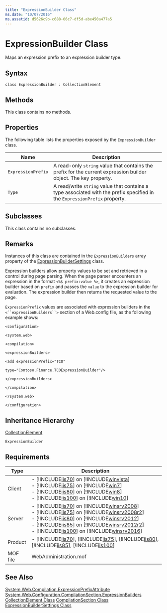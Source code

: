 ```yaml
---
title: "ExpressionBuilder Class"
ms.date: "10/07/2016"
ms.assetid: d5626c9b-c688-06c7-df5d-abe450a477a5
---
```

# ExpressionBuilder Class
Maps an expression prefix to an expression builder type.  
  
## Syntax  
  
```vbs  
class ExpressionBuilder : CollectionElement  
```  
  
## Methods  
 This class contains no methods.  
  
## Properties  
 The following table lists the properties exposed by the `ExpressionBuilder` class.  
  
|Name|Description|  
|----------|-----------------|  
|`ExpressionPrefix`|A read-only `string` value that contains the prefix for the current expression builder object. The key property.|  
|`Type`|A read/write `string` value that contains a type associated with the prefix specified in the `ExpressionPrefix` property.|  
  
## Subclasses  
 This class contains no subclasses.  
  
## Remarks  
 Instances of this class are contained in the `ExpressionBuilders` array property of the [ExpressionBuilderSettings](../wmi-provider/expressionbuildersettings-class.md) class.  
  
 Expression builders allow property values to be set and retrieved in a control during page parsing. When the page parser encounters an expression in the format `<%$ prefix:value %>`, it creates an expression builder based on `prefix` and passes the `value` to the expression builder for evaluation. The expression builder then returns the requested value to the page.  
  
 `ExpressionPrefix` values are associated with expression builders in the `<``expressionBuilders``>` section of a Web.config file, as the following example shows:  
  
 `<configuration>`  
  
 `<system.web>`  
  
 `<compilation>`  
  
 `<expressionBuilders>`  
  
 `<add expressionPrefix="TCO"`  
  
 `type="Contoso.Finance.TCOExpressionBuilder"/>`  
  
 `</expressionBuilders>`  
  
 `</compilation>`  
  
 `</system.web>`  
  
 `</configuration>`  
  
## Inheritance Hierarchy  
 [CollectionElement](../wmi-provider/collectionelement-class.md)  
  
 `ExpressionBuilder`  
  
## Requirements  
  
|Type|Description|  
|----------|-----------------|  
|Client|-   [!INCLUDE[iis70](../wmi-provider/includes/iis70-md.md)] on [!INCLUDE[winvista](../wmi-provider/includes/winvista-md.md)]<br />-   [!INCLUDE[iis75](../wmi-provider/includes/iis75-md.md)] on [!INCLUDE[win7](../wmi-provider/includes/win7-md.md)]<br />-   [!INCLUDE[iis80](../wmi-provider/includes/iis80-md.md)] on [!INCLUDE[win8](../wmi-provider/includes/win8-md.md)]<br />-   [!INCLUDE[iis100](../wmi-provider/includes/iis100-md.md)] on [!INCLUDE[win10](../wmi-provider/includes/win10-md.md)]|  
|Server|-   [!INCLUDE[iis70](../wmi-provider/includes/iis70-md.md)] on [!INCLUDE[winsrv2008](../wmi-provider/includes/winsrv2008-md.md)]<br />-   [!INCLUDE[iis75](../wmi-provider/includes/iis75-md.md)] on [!INCLUDE[winsrv2008r2](../wmi-provider/includes/winsrv2008r2-md.md)]<br />-   [!INCLUDE[iis80](../wmi-provider/includes/iis80-md.md)] on [!INCLUDE[winsrv2012](../wmi-provider/includes/winsrv2012-md.md)]<br />-   [!INCLUDE[iis85](../wmi-provider/includes/iis85-md.md)] on [!INCLUDE[winsrv2012r2](../wmi-provider/includes/winsrv2012r2-md.md)]<br />-   [!INCLUDE[iis100](../wmi-provider/includes/iis100-md.md)] on [!INCLUDE[winsrv2016](../wmi-provider/includes/winsrv2016-md.md)]|  
|Product|-   [!INCLUDE[iis70](../wmi-provider/includes/iis70-md.md)], [!INCLUDE[iis75](../wmi-provider/includes/iis75-md.md)], [!INCLUDE[iis80](../wmi-provider/includes/iis80-md.md)], [!INCLUDE[iis85](../wmi-provider/includes/iis85-md.md)], [!INCLUDE[iis100](../wmi-provider/includes/iis100-md.md)]|  
|MOF file|WebAdministration.mof|  
  
## See Also  
 [System.Web.Compilation.ExpressionPrefixAttribute](/dotnet/api/system.web.compilation.expressionprefixattribute)  
 [System.Web.Configuration.CompilationSection.ExpressionBuilders](/dotnet/api/system.web.configuration.compilationsection.expressionbuilders)
 [CollectionElement Class](../wmi-provider/collectionelement-class.md)
 [CompilationSection Class](../wmi-provider/compilationsection-class.md)
 [ExpressionBuilderSettings Class](../wmi-provider/expressionbuildersettings-class.md)
